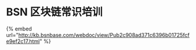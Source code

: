 # BSN 区块链常识培训

{% embed url="http://kb.bsnbase.com/webdoc/view/Pub2c908ad371c6396b01725fcfe9ef2c17.html" %}



